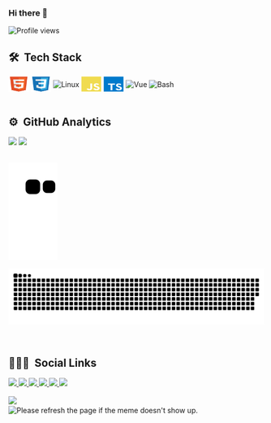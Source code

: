 ### Hi there 👋

<p align="left"> <img src="https://komarev.com/ghpvc/?username=eutavares&color=yellow" alt="Profile views" /> </p>


## 🛠 &nbsp;Tech Stack
<div style="display: inline_block">
  <img align="center" alt="HTML" height="30" width="40" src="https://raw.githubusercontent.com/devicons/devicon/master/icons/html5/html5-original.svg">
  <img align="center" alt="CSS" height="30" width="40" src="https://raw.githubusercontent.com/devicons/devicon/master/icons/css3/css3-original.svg">
  <img align="center" alt="Linux" height="30" width="40" src="https://cdn.jsdelivr.net/gh/devicons/devicon/icons/linux/linux-original.svg" />
  <img align="center" alt="Js" height="30" width="40" src="https://raw.githubusercontent.com/devicons/devicon/master/icons/javascript/javascript-plain.svg">
  <img align="center" alt="Ts" height="30" width="40" src="https://raw.githubusercontent.com/devicons/devicon/master/icons/typescript/typescript-plain.svg">
  <img align="center" alt="Vue" height="30" width="40" src="https://cdn.jsdelivr.net/gh/devicons/devicon/icons/vuejs/vuejs-original.svg" />
  <img align="center" alt="Bash" height="30" width="40" src="https://cdn.jsdelivr.net/gh/devicons/devicon/icons/bash/bash-original.svg" />
</div>

<!--
<img align="right" alt="Rafa-pic" height="150" style="border-radius:50px;" src="https://media.discordapp.net/attachments/639956127056134178/890373478988013628/Publicacoes_Instagram_1_1.png?width=676&height=676">
-->
<br>

## ⚙️ &nbsp;GitHub Analytics

<div align="left">
  <img height="180em" src="https://github-readme-stats.vercel.app/api?username=eutavares&show_icons=true&theme=dracula&include_all_commits=true&count_private=true"/>
  <img height="180em" src="https://github-readme-stats.vercel.app/api/top-langs/?username=eutavares&layout=compact&langs_count=7&theme=dracula"/>
  <br><br>
  
  ![Snake animation](https://github.com/rafaballerini/rafaballerini/blob/output/github-contribution-grid-snake.svg)
  
  ![Snake animation](https://github.com/eutavares/eutavares/blob/output/github-contribution-grid-snake.svg)
  
  
</div>



<br>

## 👨🏽‍🦲 &nbsp;Social Links
<div> 
   <a href="https://www.instagram.com/_eutavares_/" target="_blank">
     <img src="https://img.shields.io/badge/-Instagram-%23E4405F?style=for-the-badge&logo=instagram&logoColor=white" >
    </a>
   <a href="https://discord.gg/BR5ybvDFSr" target="_blank">
    <img src="https://img.shields.io/badge/Discord-7289DA?style=for-the-badge&logo=discord&logoColor=white" >
   </a> 
   <a href = "mailto:migueltavares4540@gmail.com">
    <img src="https://img.shields.io/badge/-Gmail-%23333?style=for-the-badge&logo=gmail&logoColor=white" >
    </a>
   <a href="https://www.linkedin.com/in/eutavares/" target="_blank">
    <img src="https://img.shields.io/badge/-LinkedIn-%230077B5?style=for-the-badge&logo=linkedin&logoColor=white" >
   </a> 
   <a href="https://codepen.io/eutavares" target="_blank">
    <img src="https://img.shields.io/badge/Codepen-000000?style=for-the-badge&logo=codepen&logoColor=white">
   </a> 
   <a href="https://twitter.com/L33NH0M99" target="_blank">
    <img src="https://img.shields.io/badge/Twitter-1DA1F2?style=for-the-badge&logo=twitter&logoColor=white">
   </a> 
   <br><br>
   <img width="500em" src="https://github-readme-twitter-gazf.vercel.app/api?id=L33NH0M99&layout=wide&show_reply=off&show_retweet=off" />
</div>


<img src='https://random-memer.herokuapp.com/' title="Meme" alt="Please refresh the page if the meme doesn't show up.">







<!--
**EuTavares/EuTavares** is a ✨ _special_ ✨ repository because its `README.md` (this file) appears on your GitHub profile.

Here are some ideas to get you started:

- 🔭 I’m currently working on ...
- 🌱 I’m currently learning ...
- 👯 I’m looking to collaborate on ...
- 🤔 I’m looking for help with ...
- 💬 Ask me about ...
- 📫 How to reach me: ...
- 😄 Pronouns: ...
- ⚡ Fun fact: ...
-->
